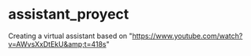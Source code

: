 # assistant_proyect
Creating a virtual assistant based on "https://www.youtube.com/watch?v=AWvsXxDtEkU&amp;t=418s"
